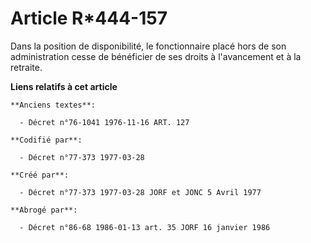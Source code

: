 # Article R*444-157

Dans la position de disponibilité, le fonctionnaire placé hors de son administration cesse de bénéficier de ses droits à
l'avancement et à la retraite.

**Liens relatifs à cet article**

	**Anciens textes**:

	  - Décret n°76-1041 1976-11-16 ART. 127

	**Codifié par**:

	  - Décret n°77-373 1977-03-28

	**Créé par**:

	  - Décret n°77-373 1977-03-28 JORF et JONC 5 Avril 1977

	**Abrogé par**:

	  - Décret n°86-68 1986-01-13 art. 35 JORF 16 janvier 1986
